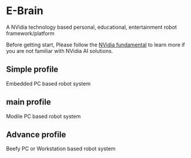 # E-Brain
A NVidia technology based personal, educational, entertainment robot framework/platform

Before getting start, Please follow the [NVidia fundamental](./NVidia_Fundamental/README.md) to learn more if you are not familiar with NVidia AI solutions.

## Simple profile
Embedded PC based robot system
## main profile
Modile PC based robot system
## Advance profile 
Beefy PC or Workstation based robot system
